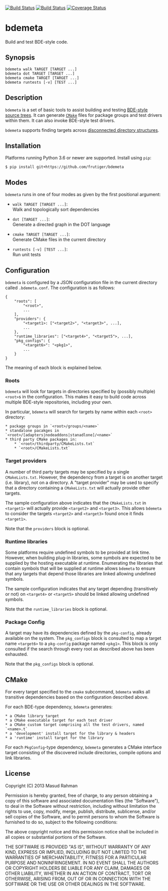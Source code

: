 [![Build Status](https://img.shields.io/travis/frutiger/bdemeta/master.svg?style=flat-square&logo=linux&logoColor=white)](https://travis-ci.org/frutiger/bdemeta)
[![Build Status](https://img.shields.io/appveyor/ci/frutiger/bdemeta/master.svg?style=flat-square&logo=windows)](https://ci.appveyor.com/project/frutiger/bdemeta)
[![Coverage Status](https://img.shields.io/coveralls/github/frutiger/bdemeta/master.svg?style=flat-square)](https://coveralls.io/github/frutiger/bdemeta?branch=master)

# bdemeta

Build and test BDE-style code.

## Synopsis

`bdemeta walk TARGET [TARGET ...]`<br/>
`bdemeta dot TARGET [TARGET ...]`<br/>
`bdemeta cmake TARGET [TARGET ...]`<br/>
`bdemeta runtests [-v] [TEST ...]`

## Description

`bdemeta` is a set of basic tools to assist building and testing [BDE-style
source trees](https://github.com/bloomberg/bde).  It can generate
[`CMake`](https://cmake.org) files for package groups and test drivers within
them.  It can also invoke BDE-style test drivers.

`bdemeta` supports finding targets across [disconnected directory
structures](#roots).

## Installation

Platforms running Python 3.6 or newer are supported.  Install using `pip`:

    $ pip install git+https://github.com/frutiger/bdemeta

## Modes

`bdemeta` runs in one of four modes as given by the first positional argument:

  * `walk TARGET [TARGET ...]`:<br/>
    Walk and topologically sort dependencies

  * `dot [TARGET ...]`:<br/>
    Generate a directed graph in the DOT language

  * `cmake TARGET [TARGET ...]`:<br/>
    Generate CMake files in the current directory

  * `runtests [-v] [TEST ...]`:<br/>
    Run unit tests

## Configuration

`bdemeta` is configured by a JSON configuration file in the current directory
called `.bdemeta.conf`.  The configuration is as follows:

    {
        "roots": [
            "<root>",
            ...
        ],
        "providers": {
            "<target1>: ["<target2>", "<target3>", ...],
            ...
        },
        "runtime_libraries": ["<target4>", "<target5">, ...],
        "pkg_configs": {
            "<target6>": "<pkg1>",
            ...
        }
    }

The meaning of each block is explained below.

### Roots

`bdemeta` will look for targets in directories specified by (possibly multiple)
`<root>`s in the configuration.  This makes it easy to build code across
multiple BDE-style repositories, including your own.

In particular, `bdemeta` will search for targets by name within each `<root>`
directory:

    * package groups in `<root>/groups/<name>`
    * standalone pacakges in `<root>/[adapters|nodeaddons|stanadlone]/<name>`
    * third party CMake packages in:
        * `<root>/thirdparty/CMakeLists.txt`
        * `<root>/CMakeLists.txt`

### Target providers

A number of third party targets may be specified by a single `CMakeLists.txt`.
However, the dependency from a target is on another target (i.e. library), not
on a directory.  A "target provider" may be used to specify that a directory
containing a `CMakeLists.txt` will actually provide other targets.

The sample configuration above indicates that the `CMakeLists.txt` in
`<target1>` will actually provide `<target2>` and `<target3>`.  This allows
`bdemeta` to consider the targets `<target2>` and `<target3>` found once it
finds `<target1>`.

Note that the `providers` block is optional.

### Runtime libraries

Some platforms require undefined symbols to be provided at link time.  However,
when building plug-in libraries, some symbols are expected to be supplied by
the hosting executable at runtime.  Enumerating the libraries that contain
symbols that will be supplied at runtime allows `bdemeta` to ensure that any
targets that depend those libraries are linked allowing undefined symbols.

The sample configuration indicates that any target depending (transitively or
not) on `<target4>` or `<target5>` should be linked allowing undefined symbols.

Note that the `runtime_libraries` block is optional.

### Package Config

A target may have its dependencies defined by the `pkg-config`, already
available on the system.  The `pkg_configs` block is consulted to map a target
name `<target6>` to a `pkg-config` package named `<pkg1>`.  This block
is only consulted if the search through every root as described above has been
exhausted.

Note that the `pkg_configs` block is optional.

## CMake

For every target specified to the `cmake` subcommand, `bdemeta` walks all
transitive dependencies based on the configuration described above.

For each BDE-type dependency, `bdemeta` generates:

    * a CMake library target
    * a CMake executable target for each test driver
    * a CMake custom target comprising all the test drivers, named `<name>.t`
    * a 'development' install target for the library & headers
    * a 'runtime' install target for the library

For each `PkgConfig`-type dependency, `bdemeta` generates a CMake interface
target consisting of the discovered include directories, compile options and
link libraries.

## License

Copyright (C) 2013 Masud Rahman

Permission is hereby granted, free of charge, to any person obtaining a copy of
this software and associated documentation files (the "Software"), to deal in
the Software without restriction, including without limitation the rights to
use, copy, modify, merge, publish, distribute, sublicense, and/or sell copies
of the Software, and to permit persons to whom the Software is furnished to do
so, subject to the following conditions:

The above copyright notice and this permission notice shall be included in all
copies or substantial portions of the Software.

THE SOFTWARE IS PROVIDED "AS IS", WITHOUT WARRANTY OF ANY KIND, EXPRESS OR
IMPLIED, INCLUDING BUT NOT LIMITED TO THE WARRANTIES OF MERCHANTABILITY,
FITNESS FOR A PARTICULAR PURPOSE AND NONINFRINGEMENT. IN NO EVENT SHALL THE
AUTHORS OR COPYRIGHT HOLDERS BE LIABLE FOR ANY CLAIM, DAMAGES OR OTHER
LIABILITY, WHETHER IN AN ACTION OF CONTRACT, TORT OR OTHERWISE, ARISING FROM,
OUT OF OR IN CONNECTION WITH THE SOFTWARE OR THE USE OR OTHER DEALINGS IN THE
SOFTWARE.

